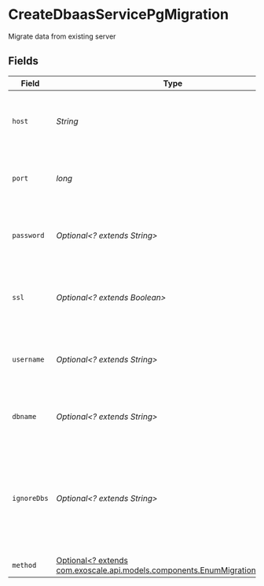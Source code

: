 # CreateDbaasServicePgMigration

Migrate data from existing server


## Fields

| Field                                                                                                                        | Type                                                                                                                         | Required                                                                                                                     | Description                                                                                                                  |
| ---------------------------------------------------------------------------------------------------------------------------- | ---------------------------------------------------------------------------------------------------------------------------- | ---------------------------------------------------------------------------------------------------------------------------- | ---------------------------------------------------------------------------------------------------------------------------- |
| `host`                                                                                                                       | *String*                                                                                                                     | :heavy_check_mark:                                                                                                           | Hostname or IP address of the server where to migrate data from                                                              |
| `port`                                                                                                                       | *long*                                                                                                                       | :heavy_check_mark:                                                                                                           | Port number of the server where to migrate data from                                                                         |
| `password`                                                                                                                   | *Optional<? extends String>*                                                                                                 | :heavy_minus_sign:                                                                                                           | Password for authentication with the server where to migrate data from                                                       |
| `ssl`                                                                                                                        | *Optional<? extends Boolean>*                                                                                                | :heavy_minus_sign:                                                                                                           | The server where to migrate data from is secured with SSL                                                                    |
| `username`                                                                                                                   | *Optional<? extends String>*                                                                                                 | :heavy_minus_sign:                                                                                                           | User name for authentication with the server where to migrate data from                                                      |
| `dbname`                                                                                                                     | *Optional<? extends String>*                                                                                                 | :heavy_minus_sign:                                                                                                           | Database name for bootstrapping the initial connection                                                                       |
| `ignoreDbs`                                                                                                                  | *Optional<? extends String>*                                                                                                 | :heavy_minus_sign:                                                                                                           | Comma-separated list of databases, which should be ignored during migration (supported by MySQL only at the moment)          |
| `method`                                                                                                                     | [Optional<? extends com.exoscale.api.models.components.EnumMigrationMethod>](../../models/components/EnumMigrationMethod.md) | :heavy_minus_sign:                                                                                                           | N/A                                                                                                                          |